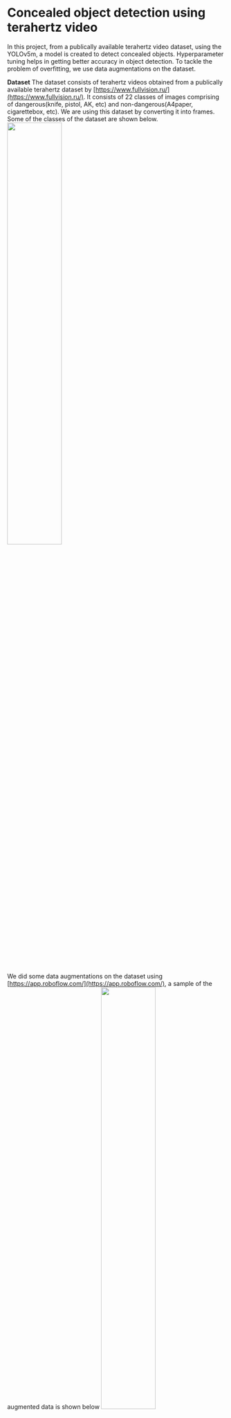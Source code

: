 # Concealed object detection using terahertz video

In this project, from a publically available terahertz video dataset, using the YOLOv5m, a model is created to detect concealed objects. Hyperparameter tuning helps in getting better accuracy in object detection. To tackle the problem of overfitting, we use data augmentations on the dataset.


**Dataset**
The dataset consists of terahertz videos obtained from a publically available terahertz dataset by [https://www.fullvision.ru/](https://www.fullvision.ru/). It consists of 22 classes of images comprising of dangerous(knife, pistol, AK, etc) and non-dangerous(A4paper, cigarettebox, etc). We are using this dataset by converting it into frames. Some of the classes of the dataset are shown below.
<img src="https://github.com/LakshmySanthosh/concealedObjectDetectionTerahertz/assets/121610033/1db3bbb7-f168-444a-a0ba-78489f940a4a" width="50%">

We did some data augmentations on the dataset using [https://app.roboflow.com/](https://app.roboflow.com/), a sample of the augmented data is shown below
<img src="https://github.com/LakshmySanthosh/concealedObjectDetectionTerahertz/assets/121610033/5fe5c9f0-a478-4a20-834d-7c92a0b8db04" width="50%">


**YOLOv5m**
The YOLOv5m model excels in real-time concealed object detection. Its architecture includes:
- stem (initiates processing)
- backbone (CSPDarkNet53 for feature extraction)
- neck (PANet for feature combination)
- head (predicts object details).
The stem preprocesses input images, and the backbone uses CSPDarkNet53 with unique features for robust pattern capture. The neck employs PANet for accurate feature amalgamation, enhancing detection. The head predicts bounding boxes, objectness scores, and class probabilities, ensuring comprehensive detection. This multi-scale approach adapts to various object sizes, making YOLOv5m versatile in concealed object detection scenarios.

**Structure of YOLOv5m**
<img src="https://github.com/LakshmySanthosh/concealedObjectDetectionTerahertz/assets/121610033/265a81d0-e913-4b1a-a721-60fdab2f920c" width="50%">




